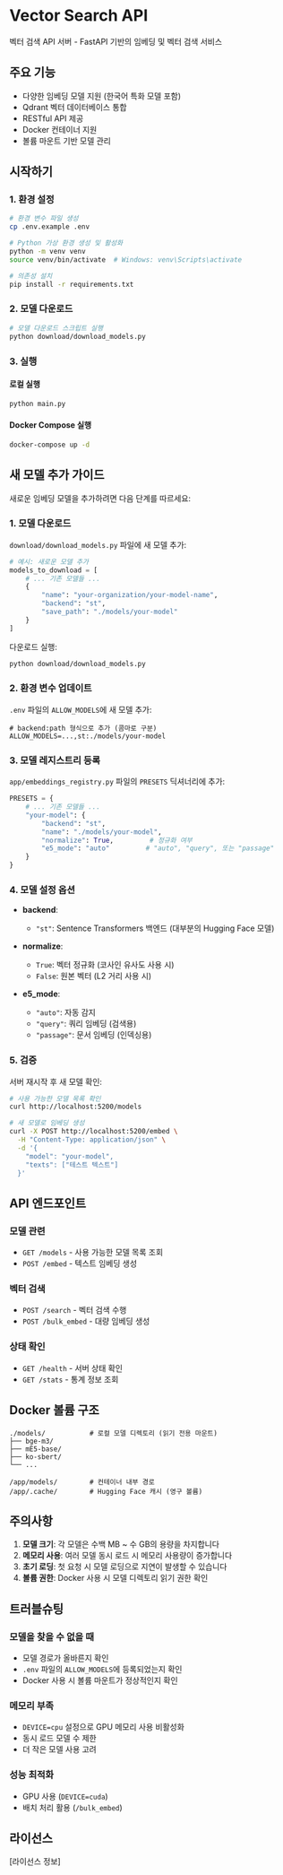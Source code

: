 # Vector Search API

벡터 검색 API 서버 - FastAPI 기반의 임베딩 및 벡터 검색 서비스

## 주요 기능

- 다양한 임베딩 모델 지원 (한국어 특화 모델 포함)
- Qdrant 벡터 데이터베이스 통합
- RESTful API 제공
- Docker 컨테이너 지원
- 볼륨 마운트 기반 모델 관리

## 시작하기

### 1. 환경 설정

```bash
# 환경 변수 파일 생성
cp .env.example .env

# Python 가상 환경 생성 및 활성화
python -m venv venv
source venv/bin/activate  # Windows: venv\Scripts\activate

# 의존성 설치
pip install -r requirements.txt
```

### 2. 모델 다운로드

```bash
# 모델 다운로드 스크립트 실행
python download/download_models.py
```

### 3. 실행

#### 로컬 실행
```bash
python main.py
```

#### Docker Compose 실행
```bash
docker-compose up -d
```

## 새 모델 추가 가이드

새로운 임베딩 모델을 추가하려면 다음 단계를 따르세요:

### 1. 모델 다운로드

`download/download_models.py` 파일에 새 모델 추가:

```python
# 예시: 새로운 모델 추가
models_to_download = [
    # ... 기존 모델들 ...
    {
        "name": "your-organization/your-model-name",
        "backend": "st", 
        "save_path": "./models/your-model"
    }
]
```

다운로드 실행:
```bash
python download/download_models.py
```

### 2. 환경 변수 업데이트

`.env` 파일의 `ALLOW_MODELS`에 새 모델 추가:

```env
# backend:path 형식으로 추가 (콤마로 구분)
ALLOW_MODELS=...,st:./models/your-model
```

### 3. 모델 레지스트리 등록

`app/embeddings_registry.py` 파일의 `PRESETS` 딕셔너리에 추가:

```python
PRESETS = {
    # ... 기존 모델들 ...
    "your-model": {
        "backend": "st",          
        "name": "./models/your-model",
        "normalize": True,         # 정규화 여부
        "e5_mode": "auto"         # "auto", "query", 또는 "passage"
    }
}
```

### 4. 모델 설정 옵션

- **backend**:
  - `"st"`: Sentence Transformers 백엔드 (대부분의 Hugging Face 모델)

- **normalize**:
  - `True`: 벡터 정규화 (코사인 유사도 사용 시)
  - `False`: 원본 벡터 (L2 거리 사용 시)

- **e5_mode**:
  - `"auto"`: 자동 감지
  - `"query"`: 쿼리 임베딩 (검색용)
  - `"passage"`: 문서 임베딩 (인덱싱용)

### 5. 검증

서버 재시작 후 새 모델 확인:

```bash
# 사용 가능한 모델 목록 확인
curl http://localhost:5200/models

# 새 모델로 임베딩 생성
curl -X POST http://localhost:5200/embed \
  -H "Content-Type: application/json" \
  -d '{
    "model": "your-model",
    "texts": ["테스트 텍스트"]
  }'
```

## API 엔드포인트

### 모델 관련

- `GET /models` - 사용 가능한 모델 목록 조회
- `POST /embed` - 텍스트 임베딩 생성

### 벡터 검색

- `POST /search` - 벡터 검색 수행
- `POST /bulk_embed` - 대량 임베딩 생성

### 상태 확인

- `GET /health` - 서버 상태 확인
- `GET /stats` - 통계 정보 조회

## Docker 볼륨 구조

```
./models/           # 로컬 모델 디렉토리 (읽기 전용 마운트)
├── bge-m3/
├── mE5-base/
├── ko-sbert/
└── ...

/app/models/        # 컨테이너 내부 경로
/app/.cache/        # Hugging Face 캐시 (영구 볼륨)
```

## 주의사항

1. **모델 크기**: 각 모델은 수백 MB ~ 수 GB의 용량을 차지합니다
2. **메모리 사용**: 여러 모델 동시 로드 시 메모리 사용량이 증가합니다
3. **초기 로딩**: 첫 요청 시 모델 로딩으로 지연이 발생할 수 있습니다
4. **볼륨 권한**: Docker 사용 시 모델 디렉토리 읽기 권한 확인

## 트러블슈팅

### 모델을 찾을 수 없을 때
- 모델 경로가 올바른지 확인
- `.env` 파일의 `ALLOW_MODELS`에 등록되었는지 확인
- Docker 사용 시 볼륨 마운트가 정상적인지 확인

### 메모리 부족
- `DEVICE=cpu` 설정으로 GPU 메모리 사용 비활성화
- 동시 로드 모델 수 제한
- 더 작은 모델 사용 고려

### 성능 최적화
- GPU 사용 (`DEVICE=cuda`)
- 배치 처리 활용 (`/bulk_embed`)

## 라이선스

[라이선스 정보]